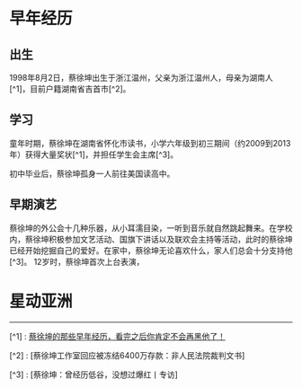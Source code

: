 # 早年经历
## 出生
1998年8月2日，蔡徐坤出生于浙江温州，父亲为浙江温州人，母亲为湖南人[^1]，目前户籍湖南省吉首市[^2]。
## 学习
童年时期，蔡徐坤在湖南省怀化市读书，小学六年级到初三期间（约2009到2013年）获得大量奖状[^1]，并担任学生会主席[^3]。

初中毕业后，蔡徐坤孤身一人前往美国读高中。
## 早期演艺
蔡徐坤的外公会十几种乐器，从小耳濡目染，一听到音乐就自然跳起舞来。在学校内，蔡徐坤积极参加文艺活动、国旗下讲话以及联欢会主持等活动，此时的蔡徐坤已经开始挖掘自己的爱好。在家中，蔡徐坤无论喜欢什么，家人们总会十分支持他[^3]。
12岁时，蔡徐坤首次上台表演，
# 星动亚洲


---
[^1] : [蔡徐坤的那些早年经历，看完之后你肯定不会再黑他了！](https://baijiahao.baidu.com/s?id=1666240306070998956&wfr=spider&for=pc)

[^2] : [蔡徐坤工作室回应被冻结6400万存款：非人民法院裁判文书]

[^3] : [蔡徐坤：曾经历低谷，没想过爆红丨专访]